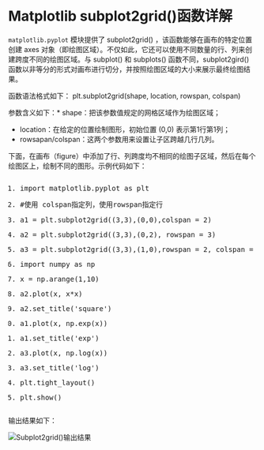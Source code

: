 # Matplotlib subplot2grid()函数详解

`matplotlib.pyplot` 模块提供了 subplot2grid() ，该函数能够在画布的特定位置创建 axes 对象（即绘图区域）。不仅如此，它还可以使用不同数量的行、列来创建跨度不同的绘图区域。与 subplot() 和 subplots() 函数不同，subplot2gird() 函数以非等分的形式对画布进行切分，并按照绘图区域的大小来展示最终绘图结果。

函数语法格式如下：
plt.subplot2grid(shape, location, rowspan, colspan)

参数含义如下：* shape：把该参数值规定的网格区域作为绘图区域；

* location：在给定的位置绘制图形，初始位置 (0,0) 表示第1行第1列；
* rowsapan/colspan：这两个参数用来设置让子区跨越几行几列。

下面，在画布（figure）中添加了行、列跨度均不相同的绘图子区域，然后在每个绘图区上，绘制不同的图形。示例代码如下：

<pre class="python sh_python snippet-formatted sh_sourceCode"><ol class="snippet-num"><li><p><span class="sh_preproc">import</span> matplotlib<span class="sh_symbol">.</span>pyplot as plt</p></li><li data-node-id="20211129234928-3llbfrc"><p><span class="sh_comment">#使用 colspan指定列，使用rowspan指定行</span></p></li><li><p>a1 <span class="sh_symbol">=</span> plt<span class="sh_symbol">.</span><span class="sh_function">subplot2grid</span><span class="sh_symbol">((</span><span class="sh_number">3</span><span class="sh_symbol">,</span><span class="sh_number">3</span><span class="sh_symbol">),(</span><span class="sh_number">0</span><span class="sh_symbol">,</span><span class="sh_number">0</span><span class="sh_symbol">),</span>colspan <span class="sh_symbol">=</span> <span class="sh_number">2</span><span class="sh_symbol">)</span></p></li><li data-node-id="20211129234928-f6z99sk"><p>a2 <span class="sh_symbol">=</span> plt<span class="sh_symbol">.</span><span class="sh_function">subplot2grid</span><span class="sh_symbol">((</span><span class="sh_number">3</span><span class="sh_symbol">,</span><span class="sh_number">3</span><span class="sh_symbol">),(</span><span class="sh_number">0</span><span class="sh_symbol">,</span><span class="sh_number">2</span><span class="sh_symbol">),</span> rowspan <span class="sh_symbol">=</span> <span class="sh_number">3</span><span class="sh_symbol">)</span></p></li><li><p>a3 <span class="sh_symbol">=</span> plt<span class="sh_symbol">.</span><span class="sh_function">subplot2grid</span><span class="sh_symbol">((</span><span class="sh_number">3</span><span class="sh_symbol">,</span><span class="sh_number">3</span><span class="sh_symbol">),(</span><span class="sh_number">1</span><span class="sh_symbol">,</span><span class="sh_number">0</span><span class="sh_symbol">),</span>rowspan <span class="sh_symbol">=</span> <span class="sh_number">2</span><span class="sh_symbol">,</span> colspan <span class="sh_symbol">=</span> <span class="sh_number">2</span><span class="sh_symbol">)</span></p></li><li data-node-id="20211129234928-cr3804o"><p><span class="sh_preproc">import</span> numpy as np</p></li><li><p>x <span class="sh_symbol">=</span> np<span class="sh_symbol">.</span><span class="sh_function">arange</span><span class="sh_symbol">(</span><span class="sh_number">1</span><span class="sh_symbol">,</span><span class="sh_number">10</span><span class="sh_symbol">)</span></p></li><li data-node-id="20211129234928-1p8nfa7"><p>a2<span class="sh_symbol">.</span><span class="sh_function">plot</span><span class="sh_symbol">(</span>x<span class="sh_symbol">,</span> x<span class="sh_symbol">*</span>x<span class="sh_symbol">)</span></p></li><li><p>a2<span class="sh_symbol">.</span><span class="sh_function">set_title</span><span class="sh_symbol">(</span><span class="sh_string">'square'</span><span class="sh_symbol">)</span></p></li><li data-node-id="20211129234928-nwhiwdz"><p>a1<span class="sh_symbol">.</span><span class="sh_function">plot</span><span class="sh_symbol">(</span>x<span class="sh_symbol">,</span> np<span class="sh_symbol">.</span><span class="sh_function">exp</span><span class="sh_symbol">(</span>x<span class="sh_symbol">))</span></p></li><li><p>a1<span class="sh_symbol">.</span><span class="sh_function">set_title</span><span class="sh_symbol">(</span><span class="sh_string">'exp'</span><span class="sh_symbol">)</span></p></li><li data-node-id="20211129234928-yzhacxo"><p>a3<span class="sh_symbol">.</span><span class="sh_function">plot</span><span class="sh_symbol">(</span>x<span class="sh_symbol">,</span> np<span class="sh_symbol">.</span><span class="sh_function">log</span><span class="sh_symbol">(</span>x<span class="sh_symbol">))</span></p></li><li><p>a3<span class="sh_symbol">.</span><span class="sh_function">set_title</span><span class="sh_symbol">(</span><span class="sh_string">'log'</span><span class="sh_symbol">)</span></p></li><li data-node-id="20211129234928-rtb0tcz"><p>plt<span class="sh_symbol">.</span><span class="sh_function">tight_layout</span><span class="sh_symbol">()</span></p></li><li><p>plt<span class="sh_symbol">.</span><span class="sh_function">show</span><span class="sh_symbol">()</span></p></li></ol></pre>

输出结果如下：

![Subplot2grid()输出结果](http://c.biancheng.net/uploads/allimg/210907/13030125K-0.gif)
